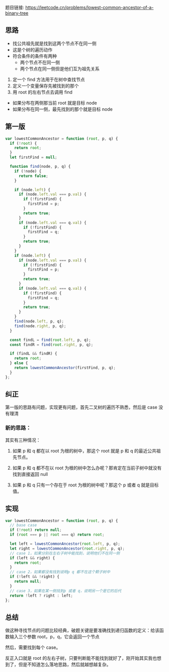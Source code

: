 题目链接: https://leetcode.cn/problems/lowest-common-ancestor-of-a-binary-tree

## 思路

- 找公共祖先就是找到这两个节点不在同一侧
- 这是个树的遍历动作
- 符合条件的条件有两种
  - 两个节点不在同一侧
  - 两个节点在同一侧但是他们互为祖先关系

1. 定一个 find 方法用于在树中查找节点
2. 定义一个变量保存先被找到的那个
3. 用 root 的左右节点去调用 find

- 如果分布在两侧那当前 root 就是目标 node
- 如果分布在同一侧，最先找到的那个就是目标 node

## 第一版

```javascript
var lowestCommonAncestor = function (root, p, q) {
  if (!root) {
    return root;
  }
  let firstFind = null;

  function find(node, p, q) {
    if (!node) {
      return false;
    }

    if (node.left) {
      if (node.left.val === p.val) {
        if (!firstFind) {
          firstFind = p;
        }
        return true;
      }
      if (node.left.val === q.val) {
        if (!firstFind) {
          firstFind = q;
        }
        return true;
      }
    }
    if (node.left) {
      if (node.left.val === p.val) {
        if (!firstFind) {
          firstFind = p;
        }
        return true;
      }
      if (node.left.val === q.val) {
        if (!firstFind) {
          firstFind = q;
        }
        return true;
      }
    }
    find(node.left, p, q);
    find(node.right, p, q);
  }

  const findL = find(root.left, p, q);
  const findR = find(root.right, p, q);

  if (findL && findR) {
    return root;
  } else {
    return lowestCommonAncestor(firstFind, p, q);
  }
};
```

## 纠正

第一版的思路有问题，实现更有问题，首先二叉树的遍历不熟悉，然后是 case 没有理清

### 新的思路：

其实有三种情况：

1. 如果 p 和 q 都在以 root 为根的树中，那这个 root 就是 p 和 q 的最近公共祖先节点。

2. 如果 p 和 q 都不在以 root 为根的树中怎么办呢？那肯定在当前子树中就没有找到直接返回 null

3. 如果 p 和 q 只有一个存在于 root 为根的树中呢？那这个 p 或者 q 就是目标值。

## 实现

```javascript
var lowestCommonAncestor = function (root, p, q) {
  // base case
  if (!root) return null;
  if (root === p || root === q) return root;

  let left = lowestCommonAncestor(root.left, p, q);
  let right = lowestCommonAncestor(root.right, p, q);
  // case 1，如果分别在左右子树中能找到，说明他们不在同一侧
  if (left && right) {
    return root;
  }
  // case 2，如果都没有找到说明p q 都不在这个颗子树中
  if (!left && !right) {
    return null;
  }
  // case 3，如果在某一侧找到p 或者 q，说明另一个是它的后代
  return !left ? right : left;
};
```

## 总结

做这种寻找节点的问题比较经典，破题关键是要准确找到递归函数的定义：给该函数输入三个参数 root，p，q，它会返回一个节点

然后，需要找到每个 case。

反正入口就是 root 的左右子树，只要判断能不能找到就好了，刚开始其实我也想到了，但是不知道怎么落地思路，然后就越想越复杂。
